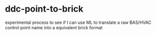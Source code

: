 # ddc-point-to-brick
experimental process to see if I can use ML to translate a raw BAS/HVAC control point name into a equivalent brick format
